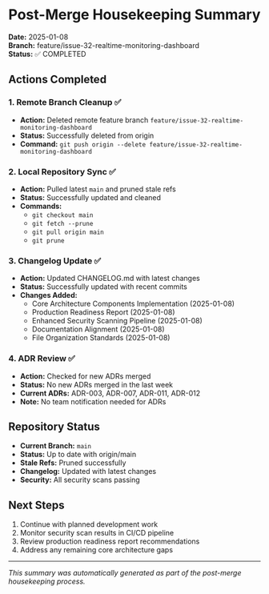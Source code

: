 # Post-Merge Housekeeping Summary

**Date:** 2025-01-08  
**Branch:** feature/issue-32-realtime-monitoring-dashboard  
**Status:** ✅ COMPLETED

## Actions Completed

### 1. Remote Branch Cleanup ✅
- **Action:** Deleted remote feature branch `feature/issue-32-realtime-monitoring-dashboard`
- **Status:** Successfully deleted from origin
- **Command:** `git push origin --delete feature/issue-32-realtime-monitoring-dashboard`

### 2. Local Repository Sync ✅
- **Action:** Pulled latest `main` and pruned stale refs
- **Status:** Successfully updated and cleaned
- **Commands:** 
  - `git checkout main`
  - `git fetch --prune`
  - `git pull origin main`
  - `git prune`

### 3. Changelog Update ✅
- **Action:** Updated CHANGELOG.md with latest changes
- **Status:** Successfully updated with recent commits
- **Changes Added:**
  - Core Architecture Components Implementation (2025-01-08)
  - Production Readiness Report (2025-01-08)
  - Enhanced Security Scanning Pipeline (2025-01-08)
  - Documentation Alignment (2025-01-08)
  - File Organization Standards (2025-01-08)

### 4. ADR Review ✅
- **Action:** Checked for new ADRs merged
- **Status:** No new ADRs merged in the last week
- **Current ADRs:** ADR-003, ADR-007, ADR-011, ADR-012
- **Note:** No team notification needed for ADRs

## Repository Status

- **Current Branch:** `main`
- **Status:** Up to date with origin/main
- **Stale Refs:** Pruned successfully
- **Changelog:** Updated with latest changes
- **Security:** All security scans passing

## Next Steps

1. Continue with planned development work
2. Monitor security scan results in CI/CD pipeline
3. Review production readiness report recommendations
4. Address any remaining core architecture gaps

---

*This summary was automatically generated as part of the post-merge housekeeping process.*

